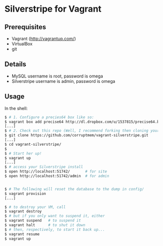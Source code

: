 Silverstripe for Vagrant
========================

Prerequisites
-------------

* Vagrant (http://vagrantup.com/)
* VirtualBox
* git

Details
-------
* MySQL username is root, password is omega
* Silverstripe username is admin, password is omega

Usage
-----

In the shell:

```bash
$ # 1. Configure a precies64 box like so:
$ vagrant box add precise64 http://dl.dropbox.com/u/1537815/precise64.box
[...]
$ # 2. Check out this repo (Well, I recommend forking then cloning your fork..)
$ git clone https://github.com/corruptmem/vagrant-silverstripe.git
[...]
$ cd vagrant-silverstripe/
$ 
$ # Start her up!
$ vagrant up
[...]
$ # access your Silverstripe install
$ open http://localhost:51742/       # for site
$ open http://localhost:51742/admin  # for admin


$ # The following will reset the database to the dump in config/
$ vagrant provision
[...] 

$ # to destroy your VM, call 
$ vagrant destroy
$ # but if you only want to suspend it, either 
$ vagrant suspend   # to suspend it
$ vagrant halt      # to shut it down
$ # then, respectively, to start it back up...
$ vagrant resume
$ vagrant up
```